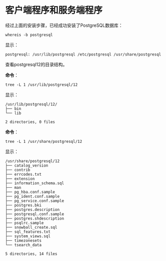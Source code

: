 客户端程序和服务端程序
===================================================================================
经过上面的安装步骤，已经成功安装了PostgreSQL数据库：
```shell
whereis -b postgresql
```
显示：
```
postgresql: /usr/lib/postgresql /etc/postgresql /usr/share/postgresql
```
查看postgresql12的目录结构。

**命令**：
```shell
tree -L 1 /usr/lib/postgresql/12
```
显示：
```
/usr/lib/postgresql/12/
├── bin
└── lib

2 directories, 0 files
```
**命令**：
```shell
tree -L 1 /usr/share/postgresql/12
```
显示：
```
/usr/share/postgresql/12
├── catalog_version
├── contrib
├── errcodes.txt
├── extension
├── information_schema.sql
├── man
├── pg_hba.conf.sample
├── pg_ident.conf.sample
├── pg_service.conf.sample
├── postgres.bki
├── postgres.description
├── postgresql.conf.sample
├── postgres.shdescription
├── psqlrc.sample
├── snowball_create.sql
├── sql_features.txt
├── system_views.sql
├── timezonesets
└── tsearch_data

5 directories, 14 files
```
